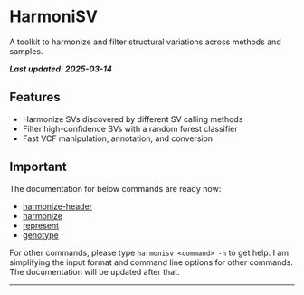 # HarmoniSV

A toolkit to harmonize and filter structural variations across methods and samples.

***Last updated: 2025-03-14***

## Features
- Harmonize SVs discovered by different SV calling methods
- Filter high-confidence SVs with a random forest classifier
- Fast VCF manipulation, annotation, and conversion

## Important
The documentation for below commands are ready now:

- [harmonize-header]
- [harmonize]
- [represent]
- [genotype]

For other commands, please type `harmonisv <command> -h` to get help. I am simplifying the input format and command line options for other commands. The documentation will be updated after that.

----
[harmonize]: VCF_manipulation/harmonize.md
[harmonize-header]: VCF_manipulation/harmonize_header.md
[sample2pop]: VCF_manipulation/sample2pop.md
[intersect]: VCF_manipulation/intersect.md
[represent]: SV_analysis/represent.md
[genotype]: SV_analysis/genotype.md
[filter]: SV_analysis/filter.md
[concordance]: SV_analysis/concordance.md